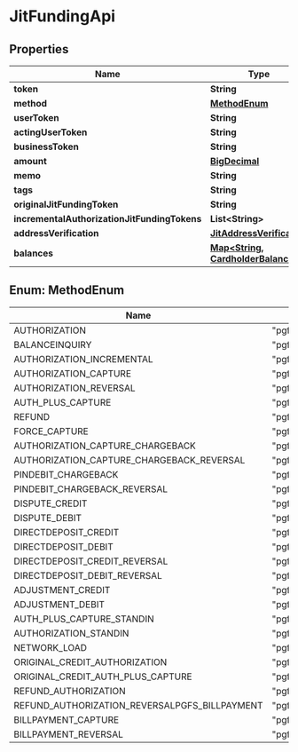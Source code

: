 
# JitFundingApi

## Properties
Name | Type | Description | Notes
------------ | ------------- | ------------- | -------------
**token** | **String** |  | 
**method** | [**MethodEnum**](#MethodEnum) |  | 
**userToken** | **String** |  | 
**actingUserToken** | **String** |  |  [optional]
**businessToken** | **String** |  |  [optional]
**amount** | [**BigDecimal**](BigDecimal.md) |  | 
**memo** | **String** |  |  [optional]
**tags** | **String** |  |  [optional]
**originalJitFundingToken** | **String** |  |  [optional]
**incrementalAuthorizationJitFundingTokens** | **List&lt;String&gt;** |  |  [optional]
**addressVerification** | [**JitAddressVerification**](JitAddressVerification.md) |  |  [optional]
**balances** | [**Map&lt;String, CardholderBalance&gt;**](CardholderBalance.md) |  |  [optional]


<a name="MethodEnum"></a>
## Enum: MethodEnum
Name | Value
---- | -----
AUTHORIZATION | &quot;pgfs.authorization&quot;
BALANCEINQUIRY | &quot;pgfs.balanceinquiry&quot;
AUTHORIZATION_INCREMENTAL | &quot;pgfs.authorization.incremental&quot;
AUTHORIZATION_CAPTURE | &quot;pgfs.authorization.capture&quot;
AUTHORIZATION_REVERSAL | &quot;pgfs.authorization.reversal&quot;
AUTH_PLUS_CAPTURE | &quot;pgfs.auth_plus_capture&quot;
REFUND | &quot;pgfs.refund&quot;
FORCE_CAPTURE | &quot;pgfs.force_capture&quot;
AUTHORIZATION_CAPTURE_CHARGEBACK | &quot;pgfs.authorization.capture.chargeback&quot;
AUTHORIZATION_CAPTURE_CHARGEBACK_REVERSAL | &quot;pgfs.authorization.capture.chargeback.reversal&quot;
PINDEBIT_CHARGEBACK | &quot;pgfs.pindebit.chargeback&quot;
PINDEBIT_CHARGEBACK_REVERSAL | &quot;pgfs.pindebit.chargeback.reversal&quot;
DISPUTE_CREDIT | &quot;pgfs.dispute.credit&quot;
DISPUTE_DEBIT | &quot;pgfs.dispute.debit&quot;
DIRECTDEPOSIT_CREDIT | &quot;pgfs.directdeposit.credit&quot;
DIRECTDEPOSIT_DEBIT | &quot;pgfs.directdeposit.debit&quot;
DIRECTDEPOSIT_CREDIT_REVERSAL | &quot;pgfs.directdeposit.credit.reversal&quot;
DIRECTDEPOSIT_DEBIT_REVERSAL | &quot;pgfs.directdeposit.debit.reversal&quot;
ADJUSTMENT_CREDIT | &quot;pgfs.adjustment.credit&quot;
ADJUSTMENT_DEBIT | &quot;pgfs.adjustment.debit&quot;
AUTH_PLUS_CAPTURE_STANDIN | &quot;pgfs.auth_plus_capture.standin&quot;
AUTHORIZATION_STANDIN | &quot;pgfs.authorization.standin&quot;
NETWORK_LOAD | &quot;pgfs.network.load&quot;
ORIGINAL_CREDIT_AUTHORIZATION | &quot;pgfs.original.credit.authorization&quot;
ORIGINAL_CREDIT_AUTH_PLUS_CAPTURE | &quot;pgfs.original.credit.auth_plus_capture&quot;
REFUND_AUTHORIZATION | &quot;pgfs.refund.authorization&quot;
REFUND_AUTHORIZATION_REVERSALPGFS_BILLPAYMENT | &quot;pgfs.refund.authorization.reversalpgfs.billpayment&quot;
BILLPAYMENT_CAPTURE | &quot;pgfs.billpayment.capture&quot;
BILLPAYMENT_REVERSAL | &quot;pgfs.billpayment.reversal&quot;



